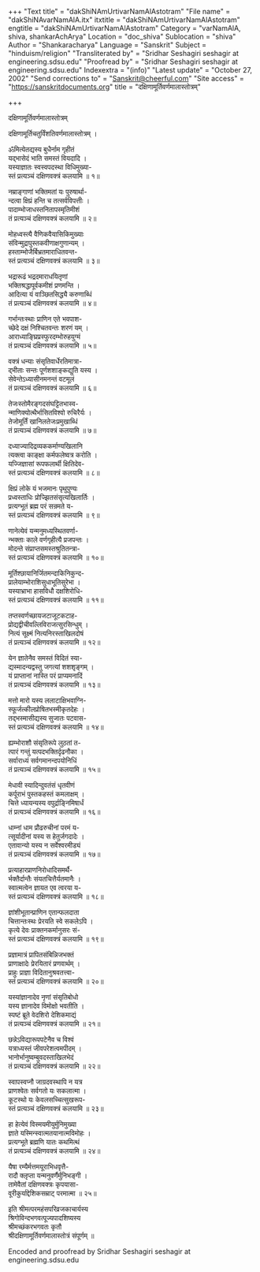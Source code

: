 +++
"Text title" = "dakShiNAmUrtivarNamAlAstotram"
"File name" = "dakShiNAvarNamAlA.itx"
itxtitle = "dakShiNAmUrtivarNamAlAstotram"
engtitle = "dakShiNAmUrtivarNamAlAstotram"
Category = "varNamAlA, shiva, shankarAchArya"
Location = "doc_shiva"
Sublocation = "shiva"
Author = "Shankaracharya"
Language = "Sanskrit"
Subject = "hinduism/religion"
"Transliterated by" = "Sridhar  Seshagiri seshagir at engineering.sdsu.edu"
"Proofread by" = "Sridhar  Seshagiri seshagir at engineering.sdsu.edu"
Indexextra = "(info)"
"Latest update" = "October 27, 2002"
"Send corrections to" = "Sanskrit@cheerful.com"
"Site access" = "https://sanskritdocuments.org"
title = "दक्षिणामूर्तिवर्णमालास्तोत्रम्"

+++
  
 दक्षिणामूर्तिवर्णमालास्तोत्रम्   
  
दक्षिणामूर्तिचतुर्विंशतिवर्णमालास्तोत्रम् ।  
  
ॐमित्येतद्यस्य बुधैर्नाम गृहीतं  
यद्भासेदं भाति समस्तं वियदादि ।  
यस्याज्ञातः स्वस्वपदस्था विधिमुख्या-  
स्तं प्रत्यञ्चं दक्षिणवक्त्रं कलयामि ॥ १॥  
  
नम्राङ्गाणां भक्तिमतां यः पुरुषार्था-  
न्दत्वा क्षिप्रं हन्ति च तत्सर्वविपत्तीः ।  
पादाम्भोजाधस्तनितापस्मृतिमीशं  
तं प्रत्यञ्चं दक्षिणवक्त्रं कलयामि ॥ २॥  
  
मोहध्वस्त्यै वैणिकवैयासिकिमुख्याः  
संविन्मुद्रापुस्तकवीणाक्षगुणान्यम् ।  
हस्ताम्भोजैर्बिभ्रतमाराधितवन्त-  
स्तं प्रत्यञ्चं दक्षिणवक्त्रं कलयामि ॥ ३॥  
  
भद्रारूढं भद्रदमाराधयितृणां  
भक्तिश्रद्धापूर्वकमीशं प्रणमन्ति ।  
आदित्या यं वाञ्छितसिद्ध्यै करुणाब्धिं  
तं प्रत्यञ्चं दक्षिणवक्त्रं कलयामि ॥ ४॥  
  
गर्भान्तःस्थाः प्राणिन एते भवपाश-  
च्छेदे दक्षं निश्चितवन्तः शरणं यम् ।  
आराध्याङ्घ्रिप्रस्फुरदम्भोरुहयुग्मं  
तं प्रत्यञ्चं दक्षिणवक्त्रं कलयामि ॥ ५॥  
  
वक्त्रं धन्याः संसृतिवार्धेरतिमात्रा-  
द्भीताः सन्तः पूर्णशशाङ्कद्युति यस्य ।  
सेवेन्तेऽध्यासीनमनन्तं वटमूलं  
तं प्रत्यञ्चं दक्षिणवक्त्रं कलयामि ॥ ६॥  
  
तेजःस्तोमैरङ्गदसंघट्टितभास्व-  
न्माणिक्योत्थैर्भासितविश्वो रुचिरैर्यः ।  
तेजोमूर्तिं खानिलतेजःप्रमुखाब्धिं  
तं प्रत्यञ्चं दक्षिणवक्त्रं कलयामि ॥ ७॥  
  
दध्याज्यादिद्रव्यककर्माण्यखिलानि  
त्यक्त्वा काङ्क्षा कर्मफलेष्वत्र करोति ।  
यज्जिज्ञासां रूपफलार्थी क्षितिदेव-  
स्तं प्रत्यञ्चं दक्षिणवक्त्रं कलयामि ॥ ८॥  
  
क्षिप्रं लोके यं भजमानः पृथुपुण्यः  
प्रध्वस्ताधिः प्रोज्झितसंसृत्यखिलार्तिः ।  
प्रत्यग्भूतं ब्रह्म परं सन्रमते य-  
स्तं प्रत्यञ्चं दक्षिणवक्त्रं कलयामि ॥ ९॥  
  
णानेत्येवं यन्मनुमध्यस्थितवर्णा-  
न्भक्ताः काले वर्णगृहीत्यै प्रजपन्तः ।  
मोदन्ते संप्राप्तसमस्तश्रुतितन्त्रा-  
स्तं प्रत्यञ्चं दक्षिणवक्त्रं कलयामि ॥ १०॥  
  
मूर्तिश्छायानिर्जितमन्दाकिनिकुन्द-  
प्रालेयाम्भोराशिसुधाभूतिसुरेभा ।  
यस्याभ्राभा हासविधौ दक्षशिरोधि-  
स्तं प्रत्यञ्चं दक्षिणवक्त्रं कलयामि ॥ ११॥  
  
तप्तस्वर्णच्छायजटाजूटकटाह-  
प्रोद्यद्वीचीवल्लिविराजत्सुरसिन्धुम् ।  
नित्यं सूक्ष्मं नित्यनिरस्ताखिलदोषं  
तं प्रत्यञ्चं दक्षिणवक्त्रं कलयामि ॥ १२॥  
  
येन ज्ञातेनैव समस्तं विदितं स्या-  
द्यस्मादन्यद्वस्तु जगत्यां शशश‍ृङ्गम् ।  
यं प्राप्तानां नास्ति परं प्राप्यमनादिं  
तं प्रत्यञ्चं दक्षिणवक्त्रं कलयामि ॥ १३॥  
  
मत्तो मारो यस्य ललाटाक्षिभवाग्नि-  
स्फूर्जत्कीलप्रोषितभस्मीकृतदेहः ।  
तद्भस्मासीद्यस्य सुजातः पटवास-  
स्तं प्रत्यञ्चं दक्षिणवक्त्रं कलयामि ॥ १४॥  
  
ह्यम्भोराशौ संसृतिरूपे लुठतां त-  
त्पारं गन्तुं यत्पदभक्तिर्दृढनौका ।  
सर्वाराध्यं सर्वगमानन्दपयोनिधिं  
तं प्रत्यञ्चं दक्षिणवक्त्रं कलयामि ॥ १५॥  
  
मेधावी स्यादिन्दुवतंसं धृतवीणं  
कर्पूराभं पुस्तकहस्तं कमलाक्षम् ।  
चित्ते ध्यायन्यस्य वपुर्द्राङ्निमिषार्धं  
तं प्रत्यञ्चं दक्षिणवक्त्रं कलयामि ॥ १६॥  
  
धाम्नां धाम प्रौढरुचीनां परमं य-  
त्सूर्यादीनां यस्य स हेतुर्जगदादेः ।  
एतावान्यो यस्य न सर्वेश्वरमीड्यं  
तं प्रत्यञ्चं दक्षिणवक्त्रं कलयामि ॥ १७॥  
  
प्रत्याहारप्राणनिरोधादिसमर्थै-  
र्भक्तैर्दान्तैः संयतचित्तैर्यतमानैः ।  
स्वात्मत्वेन ज्ञायत एव त्वरया य-  
स्तं प्रत्यञ्चं दक्षिणवक्त्रं कलयामि ॥ १८॥  
  
ज्ञांशीभूतान्प्राणिन एतान्फलदाता  
चित्तान्तःस्थः प्रेरयति स्वे सकलेऽपि ।  
कृत्ये देवः प्राक्तनकर्मानुसरः सं-  
स्तं प्रत्यञ्चं दक्षिणवक्त्रं कलयामि ॥ १९॥  
  
प्रज्ञामात्रं प्रापितसंबिन्निजभक्तं  
प्राणाक्षादेः प्रेरयितारं प्रणवार्थम् ।  
प्राहुः प्राज्ञा विदितानुश्रवतत्त्वा-  
स्तं प्रत्यञ्चं दक्षिणवक्त्रं कलयामि ॥ २०॥  
  
यस्यांज्ञानादेव नृणां संसृतिबोधो  
यस्य ज्ञानादेव विमोक्षो भवतीति ।  
स्पष्टं ब्रूते वेदशिरो देशिकमाद्यं  
तं प्रत्यञ्चं दक्षिणवक्त्रं कलयामि ॥ २१॥  
  
छन्नेऽविद्यारूपपटेनैव च विश्वं  
यत्राध्यस्तं जीवपरेशत्वमपीदम् ।  
भानोर्भानुष्वम्बुवदस्ताखिलभेदं  
तं प्रत्यञ्चं दक्षिणवक्त्रं कलयामि ॥ २२॥  
  
स्वापस्वप्नौ जाग्रदवस्थापि न यत्र  
प्राणश्वेतः सर्वगतो यः सकलात्मा ।  
कूटस्थो यः केवलसच्चित्सुखरूप-  
स्तं प्रत्यञ्चं दक्षिणवक्त्रं कलयामि ॥ २३॥  
  
हा हेत्येवं विस्मयमीयुर्मुनिमुख्या  
ज्ञाते यस्मिन्स्वात्मतयानात्मविमोहः ।  
प्रत्यग्भूते ब्रह्मणि यातः कथमित्थं  
तं प्रत्यञ्चं दक्षिणवक्त्रं कलयामि ॥ २४॥  
  
यैषा रम्यैर्मत्तमयूराभिधवृत्तै-  
रादौ क्लृप्ता यन्मनुवर्णैर्मुनिभङ्गी ।  
तामेवैतां दक्षिणवक्त्रः कृपयासा-  
वूरीकुर्याद्देशिकसम्राट् परमात्मा ॥ २५॥  
  
इति श्रीमत्परमहंसपरिव्रजकाचार्यस्य  
श्रिगोविन्दभगवत्पूज्यपादशिष्यस्य  
श्रीमच्छंकरभगवतः कृतौ  
श्रीदक्षिणामूर्तिवर्णमालास्तोत्रं संपूर्णम् ॥  
  
  
Encoded and proofread by Sridhar Seshagiri seshagir at engineering.sdsu.edu  
  
